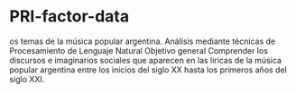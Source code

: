 # PRI-factor-data
os temas de la música popular argentina. Análisis mediante técnicas de Procesamiento de Lenguaje Natural  Objetivo general  Comprender los discursos e imaginarios sociales que aparecen en las líricas de la música popular argentina entre los inicios del siglo XX hasta los primeros años del siglo XXI. 
